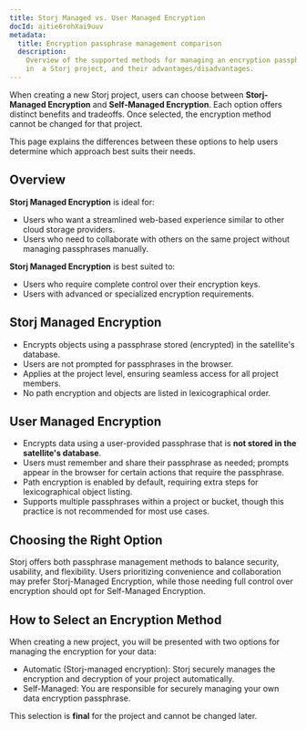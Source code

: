 ```yaml
---
title: Storj Managed vs. User Managed Encryption
docId: aitie6rohXai9uuv
metadata:
  title: Encryption passphrase management comparison
  description:
    Overview of the supported methods for managing an encryption passphrase
    in  a Storj project, and their advantages/disadvantages.
---
```

When creating a new Storj project, users can choose between **Storj-Managed Encryption** and **Self-Managed Encryption**. Each option offers distinct benefits and tradeoffs. Once selected, the encryption method cannot be changed for that project.

This page explains the differences between these options to help users determine which approach best suits their needs.

## Overview

**Storj Managed Encryption** is ideal for:
* Users who want a streamlined web-based experience similar to other cloud storage providers.
* Users who need to collaborate with others on the same project without managing passphrases manually.

**Storj Managed Encryption** is best suited to:
* Users who require complete control over their encryption keys.
* Users with advanced or specialized encryption requirements.

## Storj Managed Encryption

* Encrypts objects using a passphrase stored (encrypted) in the satellite's database.
* Users are not prompted for passphrases in the browser.
* Applies at the project level, ensuring seamless access for all project members.
* No path encryption and objects are listed in lexicographical order.

## User Managed Encryption

* Encrypts data using a user-provided passphrase that is **not stored in the satellite's database**.
* Users must remember and share their passphrase as needed; prompts appear in the browser for certain actions that require the passphrase.
* Path encryption is enabled by default, requiring extra steps for lexicographical object listing.
* Supports multiple passphrases within a project or bucket, though this practice is not recommended for most use cases.

## Choosing the Right Option
Storj offers both passphrase management methods to balance security, usability, and flexibility. Users prioritizing convenience and collaboration may prefer Storj-Managed Encryption, while those needing full control over encryption should opt for Self-Managed Encryption.

## How to Select an Encryption Method
When creating a new project, you will be presented with two options for managing the encryption for your data:

* Automatic (Storj-managed encryption): Storj securely manages the encryption and decryption of your project automatically.
* Self-Managed: You are responsible for securely managing your own data encryption passphrase.

This selection is **final** for the project and cannot be changed later.
